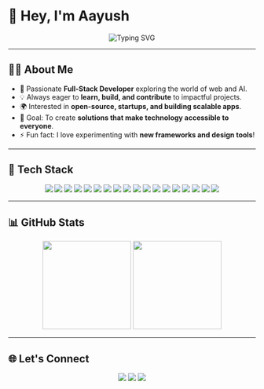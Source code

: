 # 👋 Hey, I'm Aayush  

<p align="center">
  <img src="https://readme-typing-svg.demolab.com?font=Fira+Code&pause=1000&color=3EB489&width=435&lines=Full+Stack+Web+Developer;Open+Source+Contributor;Tech+Enthusiast;Always+Learning+New+Things" alt="Typing SVG" />
</p>

---

## 🧑‍💻 About Me  

- 🚀 Passionate **Full-Stack Developer** exploring the world of web and AI.  
- 💡 Always eager to **learn, build, and contribute** to impactful projects.  
- 🌍 Interested in **open-source, startups, and building scalable apps**.  
- 🎯 Goal: To create **solutions that make technology accessible to everyone**.  
- ⚡ Fun fact: I love experimenting with **new frameworks and design tools**!  

---

## 🚀 Tech Stack  

<p align="center">

<!-- Programming Languages -->
<img src="https://img.shields.io/badge/C++-00599C?style=for-the-badge&logo=c%2B%2B&logoColor=white"/> 
<img src="https://img.shields.io/badge/JavaScript-323330?style=for-the-badge&logo=javascript&logoColor=f7df1e"/> 
<img src="https://img.shields.io/badge/Python-3776AB?style=for-the-badge&logo=python&logoColor=white"/> 

<!-- Frontend -->
<img src="https://img.shields.io/badge/HTML5-E34F26?style=for-the-badge&logo=html5&logoColor=white"/> 
<img src="https://img.shields.io/badge/CSS3-1572B6?style=for-the-badge&logo=css3&logoColor=white"/> 
<img src="https://img.shields.io/badge/TailwindCSS-38B2AC?style=for-the-badge&logo=tailwind-css&logoColor=white"/> 
<img src="https://img.shields.io/badge/Next.js-000000?style=for-the-badge&logo=nextdotjs&logoColor=white"/> 

<!-- Backend -->
<img src="https://img.shields.io/badge/Node.js-339933?style=for-the-badge&logo=node.js&logoColor=white"/> 
<img src="https://img.shields.io/badge/Express.js-000000?style=for-the-badge&logo=express&logoColor=white"/> 
<img src="https://img.shields.io/badge/Flask-000000?style=for-the-badge&logo=flask&logoColor=white"/> 
<img src="https://img.shields.io/badge/EJS-91C02C?style=for-the-badge&logo=ejs&logoColor=white"/> 

<!-- Database -->
<img src="https://img.shields.io/badge/MySQL-4479A1?style=for-the-badge&logo=mysql&logoColor=white"/> 
<img src="https://img.shields.io/badge/MongoDB-4EA94B?style=for-the-badge&logo=mongodb&logoColor=white"/> 

<!-- Tools -->
<img src="https://img.shields.io/badge/NPM-CB3837?style=for-the-badge&logo=npm&logoColor=white"/> 
<img src="https://img.shields.io/badge/Postman-FF6C37?style=for-the-badge&logo=postman&logoColor=white"/> 
<img src="https://img.shields.io/badge/Figma-F24E1E?style=for-the-badge&logo=figma&logoColor=white"/> 
<img src="https://img.shields.io/badge/Blender-F5792A?style=for-the-badge&logo=blender&logoColor=white"/> 
<img src="https://img.shields.io/badge/Adobe%20Lightroom-31A8FF?style=for-the-badge&logo=adobelightroom&logoColor=white"/> 

</p>

---

## 📊 GitHub Stats  

<p align="center">
  <img src="https://github-readme-stats.vercel.app/api?username=aayush&show_icons=true&theme=radical" height="180em"/>
  <img src="https://github-readme-streak-stats.herokuapp.com/?user=aayush&theme=radical" height="180em"/>
</p>

---

## 🌐 Let's Connect  

<p align="center">
  <a href="https://linkedin.com/in/yourprofile"><img src="https://img.shields.io/badge/LinkedIn-0077B5?style=for-the-badge&logo=linkedin&logoColor=white"/></a>
  <a href="mailto:yourmail@gmail.com"><img src="https://img.shields.io/badge/Gmail-D14836?style=for-the-badge&logo=gmail&logoColor=white"/></a>
  <a href="https://github.com/aayush"><img src="https://img.shields.io/badge/GitHub-100000?style=for-the-badge&logo=github&logoColor=white"/></a>
</p>
